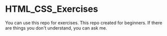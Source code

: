 # HTML_CSS_Exercises
You can use this repo for exercises.
This repo created for beginners.
If there are things you don't understand, you can ask me.

